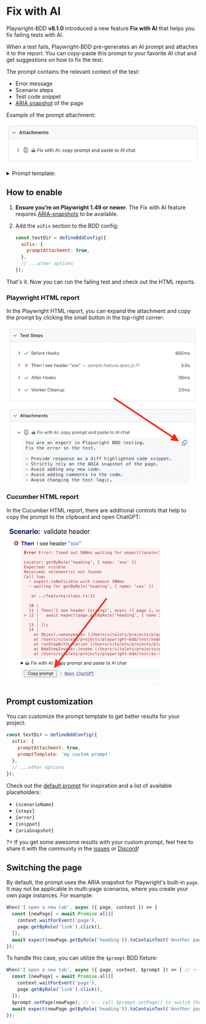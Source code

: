 # Fix with AI

Playwright-BDD **v8.1.0** introduced a new feature **Fix with AI** that helps you fix failing tests with AI.

When a test fails, Playwright-BDD pre-generates an AI prompt and attaches it to the report.
You can copy-paste this prompt to your favorite AI chat and get suggestions on how to fix the test.

The prompt contains the relevant context of the test:

- Error message
- Scenario steps
- Test code snippet
- [ARIA snapshot](https://playwright.dev/docs/aria-snapshots) of the page

Example of the prompt attachment:

![Prompt attachment](./_media/prompt-attachment.png)

<details>
  <summary>Prompt template:</summary>

```
You are an expert in Playwright BDD testing.
Fix the error in the BDD scenario.

- Provide response as a diff highlighted code snippet.
- First, try to fix the test by adjusting Gherkin steps parameters.
- If the test is not fixable by Gherkin, try to modify the code snippet.
- Strictly rely on the ARIA snapshot of the page.
- Avoid adding any new code.
- Avoid adding comments to the code.
- Avoid changing the test logic.
- Use only role-based locators: getByRole, getByLabel, etc.
- Add a concise note about applied changes.
- If the test may be correct and there is a bug in the page, note it.

Failing gherkin scenario: 

Scenario: {scenarioName}
{steps}

Error details:
{error}

{snippet}

ARIA snapshot of the page:

{ariaSnapshot}
```

</details>

## How to enable

1. **Ensure you’re on Playwright 1.49 or newer**. The Fix with AI feature requires [ARIA-snapshots](https://playwright.dev/docs/release-notes#aria-snapshots) 
to be available. 

2. Add the `aiFix` section to the BDD config:
    ```js
    const testDir = defineBddConfig({
      aiFix: {
        promptAttachment: true,
      },
      // ...other options
    });
    ```

That's it. Now you can run the failing test and check out the HTML reports.

### Playwright HTML report

In the Playwright HTML report, you can expand the attachment and copy the prompt by clicking the small button in the top-right corner:

![Copying prompt in the Playwright HTML report](./_media/pw-html-report-prompt-copy.png)

### Cucumber HTML report

In the Cucumber HTML report, there are additional controls that help to copy the prompt to the clipboard and open ChatGPT:

![Copying prompt in the Cucumber HTML report](./_media/cucumber-html-report-prompt-copy.png)

## Prompt customization

You can customize the prompt template to get better results for your project:

```js
const testDir = defineBddConfig({
  aiFix: {
    promptAttachment: true,
    promptTemplate: 'my custom prompt'
  },
  // ...other options
});
```

Check out the [default prompt](https://github.com/vitalets/playwright-bdd/blob/main/src/ai/promptTemplate.ts) for inspiration and a list of available placeholders:

- `{scenarioName}`
- `{steps}`
- `{error}`
- `{snippet}`
- `{ariaSnapshot}`

?> If you get some awesome results with your custom prompt, feel free to share it with the community in the [issues](https://github.com/vitalets/playwright-bdd/issues) or [Discord](https://discord.gg/5rwa7TAGUr)!

## Switching the page

By default, the prompt uses the ARIA snapshot for Playwright's built-in `page`.
It may not be applicable in multi-page scenarios, where you create your own page instances. 
For example:

```js
When('I open a new tab', async ({ page, context }) => {
  const [newPage] = await Promise.all([
    context.waitForEvent('page'),
    page.getByRole('link').click(),
  ]);
  await expect(newPage.getByRole('heading')).toContainText('Another page');
});
```

To handle this case, you can utilize the `$prompt` BDD fixture: 

```js
When('I open a new tab', async ({ page, context, $prompt }) => { // <-- add $prompt fixture
  const [newPage] = await Promise.all([
    context.waitForEvent('page'),
    page.getByRole('link').click(),
  ]);
  $prompt.setPage(newPage); // <-- call $prompt.setPage() to switch the page
  await expect(newPage.getByRole('heading')).toContainText('Another page');
});
```